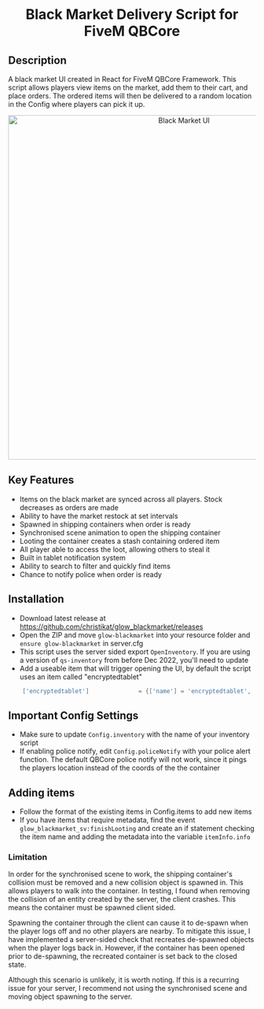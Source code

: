 <h1 align="center">Black Market Delivery Script for FiveM QBCore</h1>

## Description
A black market UI created in React for FiveM QBCore Framework. This script allows players view items on the market, add them to their cart, and place orders. The ordered items will then be delivered to a random location in the Config where players can pick it up.

<div align="center">
    <img width="700" src="https://i.imgur.com/7oGasqB.png" alt="Black Market UI" />
</div>

## Key Features
- Items on the black market are synced across all players. Stock decreases as orders are made
- Ability to have the market restock at set intervals
- Spawned in shipping containers when order is ready
- Synchronised scene animation to open the shipping container
- Looting the container creates a stash containing ordered item
- All player able to access the loot, allowing others to steal it
- Built in tablet notification system
- Ability to search to filter and quickly find items
- Chance to notify police when order is ready

## Installation
- Download latest release at https://github.com/christikat/glow_blackmarket/releases
- Open the ZIP and move `glow-blackmarket` into your resource folder and `ensure glow-blackmarket` in server.cfg
- This script uses the server sided export `OpenInventory`. If you are using a version of `qs-inventory` from before Dec 2022, you'll need to update
- Add a useable item that will trigger opening the UI, by default the script uses an item called "encryptedtablet" 
```lua
	['encryptedtablet'] 			 = {['name'] = 'encryptedtablet', 				['label'] = 'Encrypted Tablet', 		['weight'] = 2000, 		['type'] = 'item', 		['image'] = 'tablet.png', 				['unique'] = false, 	['useable'] = true, 	['shouldClose'] = true,	   ['combinable'] = nil,   ['description'] = 'A secured tablet'},
```

## Important Config Settings
- Make sure to update `Config.inventory` with the name of your inventory script
- If enabling police notify, edit `Config.policeNotify` with your police alert function. The default QBCore police notify will not work, since it pings the players location instead of the coords of the the container

## Adding items 
- Follow the format of the existing items in Config.items to add new items
- If you have items that require metadata, find the event `glow_blackmarket_sv:finishLooting` and create an if statement checking the item name and adding the metadata into the variable `itemInfo.info`


### Limitation
In order for the synchronised scene to work, the shipping container's collision must be removed and a new collision object is spawned in. This allows players to walk into the container. In testing, I found when removing the collision of an entity created by the server, the client crashes. This means the container must be spawned client sided.

Spawning the container through the client can cause it to de-spawn when the player logs off and no other players are nearby. To mitigate this issue, I have implemented a server-sided check that recreates de-spawned objects when the player logs back in. However, if the container has been opened prior to de-spawning, the recreated container is set back to the closed state.

Although this scenario is unlikely, it is worth noting. If this is a recurring issue for your server, I recommend not using the synchronised scene and moving object spawning to the server.